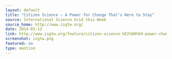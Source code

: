 ```yaml
---
layout: default
title: "Citizen Science — A Power for Change That’s Here to Stay"
source: International Science Grid this Week
source_home: http://www.isgtw.org/
date: 2014-03-12
link: http://www.isgtw.org/feature/citizen-science-%E2%80%94-power-change-that%E2%80%99s-here-stay
screenshot: isgtw.png
featured: no
type: mention
---
```

